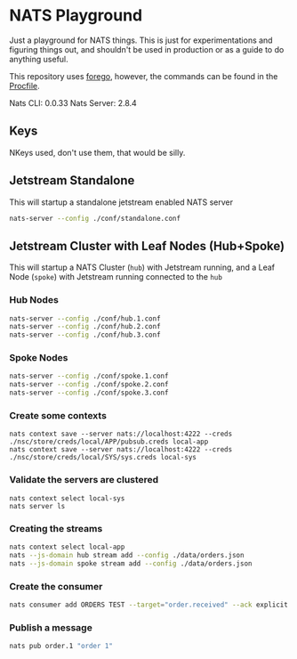 # NATS Playground

Just a playground for NATS things. This is just for experimentations and figuring things out, and shouldn't be used in production or as a guide to do anything useful.

This repository uses [forego](https://github.com/ddollar/forego), however, the commands can be found in the [Procfile](./Procfile).

Nats CLI: 0.0.33
Nats Server: 2.8.4

## Keys

NKeys used, don't use them, that would be silly.

## Jetstream Standalone

This will startup a standalone jetstream enabled NATS server

```bash
nats-server --config ./conf/standalone.conf
```

## Jetstream Cluster with Leaf Nodes (Hub+Spoke)

This will startup a NATS Cluster (`hub`) with Jetstream running, and a Leaf Node (`spoke`) with Jetstream running connected to the `hub`

### Hub Nodes

```bash
nats-server --config ./conf/hub.1.conf
nats-server --config ./conf/hub.2.conf
nats-server --config ./conf/hub.3.conf
```

### Spoke Nodes

```bash
nats-server --config ./conf/spoke.1.conf
nats-server --config ./conf/spoke.2.conf
nats-server --config ./conf/spoke.3.conf
```

### Create some contexts

```
nats context save --server nats://localhost:4222 --creds ./nsc/store/creds/local/APP/pubsub.creds local-app
nats context save --server nats://localhost:4222 --creds ./nsc/store/creds/local/SYS/sys.creds local-sys
```

### Validate the servers are clustered

```
nats context select local-sys
nats server ls
```

### Creating the streams

```bash
nats context select local-app
nats --js-domain hub stream add --config ./data/orders.json
nats --js-domain spoke stream add --config ./data/orders.json
```

### Create the consumer

```bash
nats consumer add ORDERS TEST --target="order.received" --ack explicit --deliver all --max-deliver=-1 --sample 100 --replay=instant --filter="" --max-pending=0 --no-headers-only --backoff=none --deliver-group="" --heartbeat=-1 --no-flow-control
```

### Publish a message

```bash
nats pub order.1 "order 1"
```

